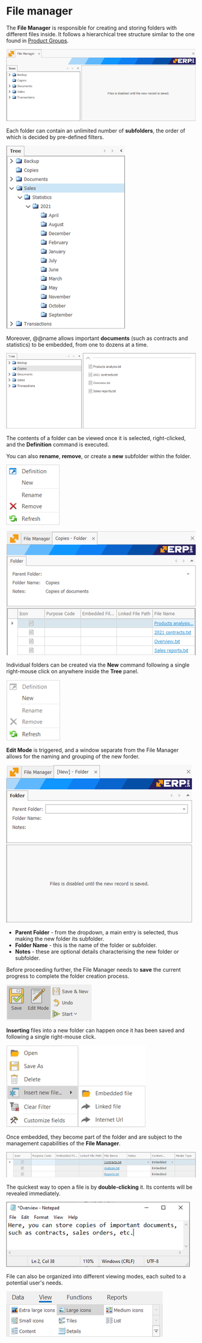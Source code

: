 # File manager

The **File Manager** is responsible for creating and storing folders with different files inside. It follows a hierarchical tree structure similar to the one found in [Product Groups](https://docs.erp.net/tech/modules/general/products/product-groups/index.html). 

![File Manager](pictures/fm17.png)

Each folder can contain an unlimited number of **subfolders**, the order of which is decided by pre-defined filters. 

![File Manager](pictures/fm16.png)

Moreover, @@name allows important **documents** (such as contracts and statistics) to be embedded, from one to dozens at a time.

![File Manag](pictures/fm4.png)

The contents of a folder can be viewed once it is selected, right-clicked, and the **Definition** command is executed.

You can also **rename**, **remove**, or create a **new** subfolder within the folder.

![File Manag](pictures/fm26.png)

![File Manag](pictures/fm28.png)

Individual folders can be created via the **New** command following a single right-mouse click on anywhere inside the **Tree** panel.

![File Manag](pictures/fm18.png)

**Edit Mode** is triggered, and a window separate from the File Manager allows for the naming and grouping of the new forder. 

![File Manager](pictures/fm21.png)

- **Parent Folder** - from the dropdown, a main entry is selected, thus making the new folder its subfolder.
- **Folder Name** - this is the name of the folder or subfolder.
- **Notes** - these are optional details characterising the new folder or subfolder.

Before proceeding further, the File Manager needs to **save** the current progress to complete the folder creation process.

![File Manag](pictures/fm7.png)

**Inserting** files into a new folder can happen once it has been saved and following a single right-mouse click.

![File Manag](pictures/fm8.png)

Once embedded, they become part of the folder and are subject to the management capabilities of the **File Manager**.

![File Manag](pictures/fm13.png)

The quickest way to open a file is by **double-clicking** it. Its contents will be revealed immediately. 

![File Manag](pictures/fm14.png)

File can also be organized into different viewing modes, each suited to a potential user's needs. 

![File Manag](pictures/fm22.png)



